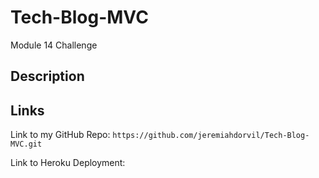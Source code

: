 # Tech-Blog-MVC
Module 14 Challenge

## Description



## Links

Link to my GitHub Repo:
` https://github.com/jeremiahdorvil/Tech-Blog-MVC.git `

Link to Heroku Deployment:
` `